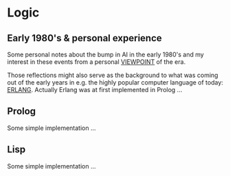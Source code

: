 # Logic

## Early 1980's & personal experience

Some personal notes about the bump in AI in the early 1980's and my interest in these events from
a personal [VIEWPOINT](/VIEWPOINT.md) of the era.

Those reflections might also serve as the background to what was coming out of the early years in e.g.
the highly popular computer language of today: [ERLANG](ERLANG.md). Actually Erlang was at first
implemented in Prolog ...

## Prolog

Some simple implementation ...

## Lisp

Some simple implementation ...
